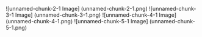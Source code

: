 ![unnamed-chunk-2-1 Image] (unnamed-chunk-2-1.png)
![unnamed-chunk-3-1 Image] (unnamed-chunk-3-1.png)
![unnamed-chunk-4-1 Image] (unnamed-chunk-4-1.png)
![unnamed-chunk-5-1 Image] (unnamed-chunk-5-1.png)
